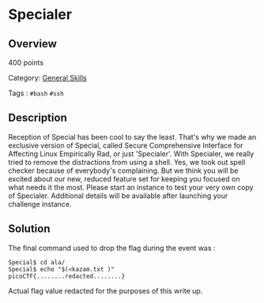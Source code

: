 # Specialer #
 
## Overview ##
 
400 points
 
Category: [General Skills](../)
 
Tags : `#bash` `#ssh`
 
## Description ##
 
Reception of Special has been cool to say the least. That's why we made an exclusive version of Special, called Secure Comprehensive Interface for Affecting Linux Empirically Rad, or just 'Specialer'. With Specialer, we really tried to remove the distractions from using a shell. Yes, we took out spell checker because of everybody's complaining. But we think you will be excited about our new, reduced feature set for keeping you focused on what needs it the most. Please start an instance to test your very own copy of Specialer.
Additional details will be available after launching your challenge instance.
 
## Solution ##
 
The final command used to drop the flag during the event was :

    Special$ cd ala/
    Special$ echo "$(<kazam.txt )" 
    picoCTF{........redacted........}

Actual flag value redacted for the purposes of this write up.